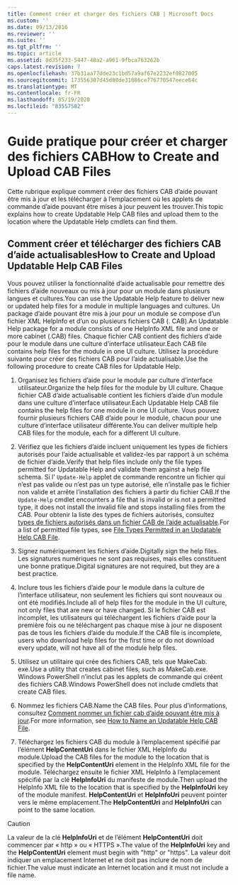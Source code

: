 ```yaml
---
title: Comment créer et charger des fichiers CAB | Microsoft Docs
ms.custom: ''
ms.date: 09/13/2016
ms.reviewer: ''
ms.suite: ''
ms.tgt_pltfrm: ''
ms.topic: article
ms.assetid: 8d35f233-5447-48a2-a961-9fbca763262b
caps.latest.revision: 7
ms.openlocfilehash: 37b31aa77dde23c1bd57a9af67e2232ef0827005
ms.sourcegitcommit: 173556307d45d88de31086ce776770547eece64c
ms.translationtype: MT
ms.contentlocale: fr-FR
ms.lasthandoff: 05/19/2020
ms.locfileid: "83557582"
---
```

# <a name="how-to-create-and-upload-cab-files"></a><span data-ttu-id="11d9a-102">Guide pratique pour créer et charger des fichiers CAB</span><span class="sxs-lookup"><span data-stu-id="11d9a-102">How to Create and Upload CAB Files</span></span>

<span data-ttu-id="11d9a-103">Cette rubrique explique comment créer des fichiers CAB d’aide pouvant être mis à jour et les télécharger à l’emplacement où les applets de commande d’aide pouvant être mises à jour peuvent les trouver.</span><span class="sxs-lookup"><span data-stu-id="11d9a-103">This topic explains how to create Updatable Help CAB files and upload them to the location where the Updatable Help cmdlets can find them.</span></span>

## <a name="how-to-create-and-upload-updatable-help-cab-files"></a><span data-ttu-id="11d9a-104">Comment créer et télécharger des fichiers CAB d’aide actualisables</span><span class="sxs-lookup"><span data-stu-id="11d9a-104">How to Create and Upload Updatable Help CAB Files</span></span>

<span data-ttu-id="11d9a-105">Vous pouvez utiliser la fonctionnalité d’aide actualisable pour remettre des fichiers d’aide nouveaux ou mis à jour pour un module dans plusieurs langues et cultures.</span><span class="sxs-lookup"><span data-stu-id="11d9a-105">You can use the Updatable Help feature to deliver new or updated help files for a module in multiple languages and cultures.</span></span> <span data-ttu-id="11d9a-106">Un package d’aide pouvant être mis à jour pour un module se compose d’un fichier XML HelpInfo et d’un ou plusieurs fichiers CAB (. CAB).</span><span class="sxs-lookup"><span data-stu-id="11d9a-106">An Updatable Help package for a module consists of one HelpInfo XML file and one or more cabinet (.CAB) files.</span></span> <span data-ttu-id="11d9a-107">Chaque fichier CAB contient des fichiers d’aide pour le module dans une culture d’interface utilisateur.</span><span class="sxs-lookup"><span data-stu-id="11d9a-107">Each CAB file contains help files for the module in one UI culture.</span></span> <span data-ttu-id="11d9a-108">Utilisez la procédure suivante pour créer des fichiers CAB pour l’aide actualisable.</span><span class="sxs-lookup"><span data-stu-id="11d9a-108">Use the following procedure to create CAB files for Updatable Help.</span></span>

1. <span data-ttu-id="11d9a-109">Organisez les fichiers d’aide pour le module par culture d’interface utilisateur.</span><span class="sxs-lookup"><span data-stu-id="11d9a-109">Organize the help files for the module by UI culture.</span></span> <span data-ttu-id="11d9a-110">Chaque fichier CAB d’aide actualisable contient les fichiers d’aide d’un module dans une culture d’interface utilisateur.</span><span class="sxs-lookup"><span data-stu-id="11d9a-110">Each Updatable Help CAB file contains the help files for one module in one UI culture.</span></span> <span data-ttu-id="11d9a-111">Vous pouvez fournir plusieurs fichiers CAB d’aide pour le module, chacun pour une culture d’interface utilisateur différente.</span><span class="sxs-lookup"><span data-stu-id="11d9a-111">You can deliver multiple help CAB files for the module, each for a different UI culture.</span></span>

2. <span data-ttu-id="11d9a-112">Vérifiez que les fichiers d’aide incluent uniquement les types de fichiers autorisés pour l’aide actualisable et validez-les par rapport à un schéma de fichier d’aide.</span><span class="sxs-lookup"><span data-stu-id="11d9a-112">Verify that help files include only the file types permitted for Updatable Help and validate them against a help file schema.</span></span> <span data-ttu-id="11d9a-113">Si l' `Update-Help` applet de commande rencontre un fichier qui n’est pas valide ou n’est pas un type autorisé, elle n’installe pas le fichier non valide et arrête l’installation des fichiers à partir du fichier CAB.</span><span class="sxs-lookup"><span data-stu-id="11d9a-113">If the `Update-Help` cmdlet encounters a file that is invalid or is not a permitted type, it does not install the invalid file and stops installing files from the CAB.</span></span> <span data-ttu-id="11d9a-114">Pour obtenir la liste des types de fichiers autorisés, consultez [types de fichiers autorisés dans un fichier CAB de l’aide actualisable](./file-types-permitted-in-an-updatable-help-cab-file.md).</span><span class="sxs-lookup"><span data-stu-id="11d9a-114">For a list of permitted file types, see [File Types Permitted in an Updatable Help CAB File](./file-types-permitted-in-an-updatable-help-cab-file.md).</span></span>

3. <span data-ttu-id="11d9a-115">Signez numériquement les fichiers d’aide.</span><span class="sxs-lookup"><span data-stu-id="11d9a-115">Digitally sign the help files.</span></span> <span data-ttu-id="11d9a-116">Les signatures numériques ne sont pas requises, mais elles constituent une bonne pratique.</span><span class="sxs-lookup"><span data-stu-id="11d9a-116">Digital signatures are not required, but they are a best practice.</span></span>

4. <span data-ttu-id="11d9a-117">Inclure tous les fichiers d’aide pour le module dans la culture de l’interface utilisateur, non seulement les fichiers qui sont nouveaux ou ont été modifiés.</span><span class="sxs-lookup"><span data-stu-id="11d9a-117">Include all of help files for the module in the UI culture, not only files that are new or have changed.</span></span> <span data-ttu-id="11d9a-118">Si le fichier CAB est incomplet, les utilisateurs qui téléchargent les fichiers d’aide pour la première fois ou ne téléchargent pas chaque mise à jour ne disposent pas de tous les fichiers d’aide du module.</span><span class="sxs-lookup"><span data-stu-id="11d9a-118">If the CAB file is incomplete, users who download help files for the first time or do not download every update, will not have all of the module help files.</span></span>

5. <span data-ttu-id="11d9a-119">Utilisez un utilitaire qui crée des fichiers CAB, tels que MakeCab. exe.</span><span class="sxs-lookup"><span data-stu-id="11d9a-119">Use a utility that creates cabinet files, such as MakeCab.exe.</span></span> <span data-ttu-id="11d9a-120">Windows PowerShell n’inclut pas les applets de commande qui créent des fichiers CAB.</span><span class="sxs-lookup"><span data-stu-id="11d9a-120">Windows PowerShell does not include cmdlets that create CAB files.</span></span>

6. <span data-ttu-id="11d9a-121">Nommez les fichiers CAB.</span><span class="sxs-lookup"><span data-stu-id="11d9a-121">Name the CAB files.</span></span> <span data-ttu-id="11d9a-122">Pour plus d’informations, consultez [Comment nommer un fichier cab d’aide pouvant être mis à jour](./how-to-name-an-updatable-help-cab-file.md).</span><span class="sxs-lookup"><span data-stu-id="11d9a-122">For more information, see [How to Name an Updatable Help CAB File](./how-to-name-an-updatable-help-cab-file.md).</span></span>

7. <span data-ttu-id="11d9a-123">Téléchargez les fichiers CAB du module à l’emplacement spécifié par l’élément **HelpContentUri** dans le fichier XML HelpInfo du module.</span><span class="sxs-lookup"><span data-stu-id="11d9a-123">Upload the CAB files for the module to the location that is specified by the **HelpContentUri** element in the HelpInfo XML file for the module.</span></span> <span data-ttu-id="11d9a-124">Téléchargez ensuite le fichier XML HelpInfo à l’emplacement spécifié par la clé **HelpInfoUri** du manifeste de module.</span><span class="sxs-lookup"><span data-stu-id="11d9a-124">Then upload the HelpInfo XML file to the location that is specified by the **HelpInfoUri** key of the module manifest.</span></span> <span data-ttu-id="11d9a-125">**HelpContentUri** et **HelpInfoUri** peuvent pointer vers le même emplacement.</span><span class="sxs-lookup"><span data-stu-id="11d9a-125">The **HelpContentUri** and **HelpInfoUri** can point to the same location.</span></span>

> [!CAUTION]
> <span data-ttu-id="11d9a-126">La valeur de la clé **HelpInfoUri** et de l’élément **HelpContentUri** doit commencer par « http » ou « HTTPS ».</span><span class="sxs-lookup"><span data-stu-id="11d9a-126">The value of the **HelpInfoUri** key and the **HelpContentUri** element must begin with "http" or "https".</span></span> <span data-ttu-id="11d9a-127">La valeur doit indiquer un emplacement Internet et ne doit pas inclure de nom de fichier.</span><span class="sxs-lookup"><span data-stu-id="11d9a-127">The value must indicate an Internet location and it must not include a file name.</span></span>
